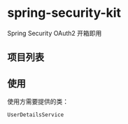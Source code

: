 spring-security-kit
====

Spring Security OAuth2 开箱即用

项目列表
----

使用
---

使用方需要提供的类：
```java
UserDetailsService
```